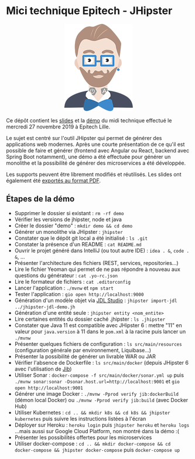 # Mici technique Epitech - JHipster

<p align="center"><img src="https://github.com/fdelbrayelle/midi-epitech-jhipster/blob/master/slides/src/images/jhipster-logo.png"></p>

Ce dépôt contient les [slides](https://github.com/fdelbrayelle/midi-epitech-jhipster/blob/master/slides) et la [démo](https://github.com/fdelbrayelle/midi-epitech-jhipster/blob/master/demo) du midi technique effectué le mercredi 27 novembre 2019 à Epitech Lille.

Le sujet est centré sur l'outil JHipster qui permet de générer des applications web modernes. Après une courte présentation de ce qu'il est possible de faire et générer (frontend avec Angular ou React, backend avec Spring Boot notamment), une démo a été effectuée pour générer un monolithe et la possibilité de générer des microservices a été développée.

Les supports peuvent être librement modifiés et réutilisés. Les slides ont également été [exportés au format PDF](https://github.com/fdelbrayelle/midi-epitech-jhipster/blob/master/slides/presentation.pdf).

## Étapes de la démo

- Supprimer le dossier si existant : `rm -rf demo`
- Vérifier les versions de jhipster, node et java
- Créer le dossier "demo" : `mkdir demo && cd demo`
- Générer un monolithe via JHipster : `jhipster`
- Constater que le dépôt git local a été initialisé : `ls .git`
- Constater la présence d'un README : `cat README.md`
- Ouvrir le projet généré dans IntelliJ (ou tout autre IDE) : `idea . &`, `code . &`, ...
- Présenter l'architecture des fichiers (REST, services, repositories...)
- Lire le fichier Yeoman qui permet de ne pas répondre à nouveau aux questions du générateur : `cat .yo-rc.json`
- Lire le formateur de fichiers : `cat .editorconfig`
- Lancer l'application : `./mvnw` et `npm start`
- Tester l'application : `gio open http://localhost:9000`
- Génération d'un modèle objet via [JDL Studio](https://start.jhipster.tech/jdl-studio) : `jhipster import-jdl ../jhipster-jdl-demo.jh`
- Génération d'une entité seule : `jhipster entity <nom_entite>`
- Lire certaines entités du dossier caché .jhipster : `ls .jhipster`
- Constater que Java 11 est compatible avec JHipster 6 : mettre "11" en valeur pour `java.version` à 11 dans le `pom.xml` à la racine puis lancer un `./mvnw`
- Présenter quelques fichiers de configuration : `ls src/main/resources` (configuration générale par environnement, Liquibase...)
- Présenter la possibilité de générer un livrable WAR ou JAR
- Vérifier l'absence de Dockerfile : `ls src/main/docker` (depuis JHipster 6 avec l'utilisation de [Jib](https://github.com/GoogleContainerTools/jib))
- Utiliser Sonar : `docker-compose -f src/main/docker/sonar.yml up` puis `./mvnw sonar:sonar -Dsonar.host.url=http://localhost:9001` et `gio open http://localhost:9001`
- Générer une image Docker : `./mvnw -Pprod verify jib:dockerBuild` (démon local Docker) ou `./mvnw -Pprod verify jib:build` (avec Docker Hub)
- Utiliser Kubernetes : `cd .. && mkdir k8s && cd k8s && jhipster kubernetes` puis suivre les instructions listées à l'écran
- Déployer sur Heroku : `heroku login` puis `jhipster heroku` et `heroku logs` ...mais aussi sur Google Cloud Platform, non montré dans la démo :(
- Présenter les possibilités offertes pour les microservices
- Utiliser docker-compose : `cd .. && mkdir docker-compose && cd docker-compose && jhipster docker-compose` puis `docker-compose up`
